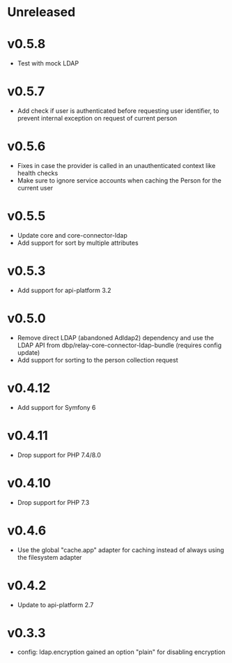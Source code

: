# Unreleased

# v0.5.8

* Test with mock LDAP

# v0.5.7

* Add check if user is authenticated before requesting user identifier, to prevent internal exception on
request of current person

# v0.5.6

* Fixes in case the provider is called in an unauthenticated context like health checks
* Make sure to ignore service accounts when caching the Person for the current user

# v0.5.5

* Update core and core-connector-ldap
* Add support for sort by multiple attributes

# v0.5.3

* Add support for api-platform 3.2

# v0.5.0

* Remove direct LDAP (abandoned Adldap2) dependency and use the LDAP API from dbp/relay-core-connector-ldap-bundle (requires config update)
* Add support for sorting to the person collection request

# v0.4.12

* Add support for Symfony 6

# v0.4.11

* Drop support for PHP 7.4/8.0

# v0.4.10

* Drop support for PHP 7.3

# v0.4.6

* Use the global "cache.app" adapter for caching instead of always using the filesystem adapter

# v0.4.2

* Update to api-platform 2.7

# v0.3.3

* config: ldap.encryption gained an option "plain" for disabling encryption
